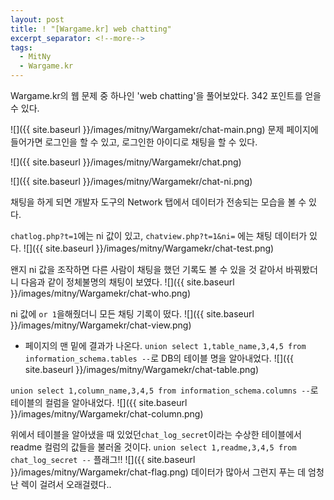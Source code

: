 ```yaml
---
layout: post
title: ! "[Wargame.kr] web chatting"
excerpt_separator: <!--more-->
tags:
  - MitNy
  - Wargame.kr
---
```


Wargame.kr의 웹 문제 중 하나인 'web chatting'을 풀어보았다.
342 포인트를 얻을 수 있다.
<!--more-->

![]({{ site.baseurl }}/images/mitny/Wargamekr/chat-main.png)
문제 페이지에 들어가면 로그인을 할 수 있고, 로그인한 아이디로 채팅을 할 수 있다.

![]({{ site.baseurl }}/images/mitny/Wargamekr/chat.png)

![]({{ site.baseurl }}/images/mitny/Wargamekr/chat-ni.png)

채팅을 하게 되면 개발자 도구의 Network 탭에서 데이터가 전송되는 모습을 볼 수 있다.

`chatlog.php?t=1`에는 ni 값이 있고, `chatview.php?t=1&ni=` 에는 채팅 데이터가 있다.
![]({{ site.baseurl }}/images/mitny/Wargamekr/chat-test.png)

왠지 ni 값을 조작하면 다른 사람이 채팅을 했던 기록도 볼 수 있을 것 같아서 바꿔봤더니
다음과 같이 정체불명의 채팅이 보였다.
![]({{ site.baseurl }}/images/mitny/Wargamekr/chat-who.png)

ni 값에 `or 1`을해줬더니 모든 채팅 기록이 떴다.
![]({{ site.baseurl }}/images/mitny/Wargamekr/chat-view.png)

* 페이지의 맨 밑에 결과가 나온다.
`union select 1,table_name,3,4,5 from information_schema.tables --`로 DB의 테이블 명을 알아내었다.
![]({{ site.baseurl }}/images/mitny/Wargamekr/chat-table.png)


`union select 1,column_name,3,4,5 from information_schema.columns --`로 테이블의 컬럼을 알아내었다.
![]({{ site.baseurl }}/images/mitny/Wargamekr/chat-column.png)

위에서 테이블을 알아냈을 때 있었던`chat_log_secret`이라는 수상한 테이블에서 readme 컬럼의 값들을 불러올 것이다.
`union select 1,readme,3,4,5 from chat_log_secret --`
플래그!!
![]({{ site.baseurl }}/images/mitny/Wargamekr/chat-flag.png)
데이터가 많아서 그런지 푸는 데 엄청난 렉이 걸려서 오래걸렸다..
